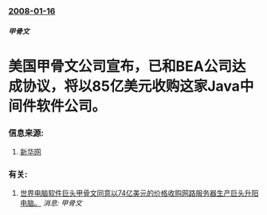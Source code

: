 ### [2008-01-16](/news/2008/01/16/index.md)

##### 甲骨文
# 美国甲骨文公司宣布，已和BEA公司达成协议，将以85亿美元收购这家Java中间件软件公司。




### 信息来源:

1. [新华网](http://news.xinhuanet.com/newscenter/2008-01/17/content_7438342.htm)

### 有关:

1. [世界电脑软件巨头甲骨文同意以74亿美元的价格收购网路服务器生产巨头升阳电脑。](/zh/news/2009/04/20/世界电脑软件巨头甲骨文同意以74亿美元的价格收购网路服务器生产巨头升阳电脑.md) _消息: 甲骨文_
